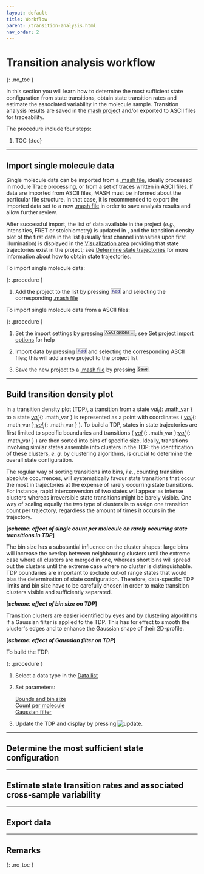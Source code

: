 ```yaml
---
layout: default
title: Workflow
parent: /transition-analysis.html
nav_order: 2
---
```


# Transition analysis workflow
{: .no_toc }

In this section you will learn how to determine the most sufficient state configuration from state transitions, obtain state transition rates and estimate the associated variability in the molecule sample. 
Transition analysis results are saved in the 
[mash project](../output-files/mash-mash-project.html) and/or exported to ASCII files for traceability.

The procedure include four steps:

1. TOC
{:toc}


---

## Import single molecule data

Single molecule data can be imported from a 
[.mash file](../output-files/mash-mash-project.html), ideally processed in module Trace processing, or from a set of traces written in ASCII files.
If data are imported from ASCII files, MASH must be informed about the particular file structure. 
In that case, it is recommended to export the imported data set to a new 
[.mash file](../output-files/mash-mash-project.html) in order to save analysis results and allow further review.

After successful import, the list of data available in the project (*e.g.*, intensities, FRET or stoichiometry) is updated in 
[](), and the transition density plot of the first data in the list (usually first channel intensities upon first illumination) is displayed in the 
[Visualization area](panels/area-visualization.html) providing that state trajectories exist in the project; see 
[Determine state trajectories](../trace-processing/workflow.html#determine-state-trajectories) for more information about how to obtain state trajectories.

To import single molecule data:

{: .procedure }
1. Add the project to the list by pressing 
   ![Add](../assets/images/gui/TA-but-add.png "Add") and selecting the corresponding 
   [.mash file](../output-files/mash-mash-project.html)  

To import single molecule data from a ASCII files:

{: .procedure }
1. Set the import settings by pressing 
   ![ASCII options ...](../assets/images/gui/TA-but-ascii-options-3p.png "ASCII options ..."); see 
   [Set project import options](functionalities/set-project-import-options.html) for help  
     
1. Import data by pressing 
   ![Add](../assets/images/gui/TA-but-add.png "Add") and selecting the corresponding ASCII files; this will add a new project to the project list  
     
1. Save the new project to a 
   [.mash file](../output-files/mash-mash-project.html) by pressing 
   ![Save](../assets/images/gui/TA-but-save.png "Save").

   
---

## Build transition density plot

In a transition density plot (TDP), a transition from a state 
[*val*<sub>*i*</sub>](){: .math_var } to a state 
[*val*<sub>*j*</sub>](){: .math_var } is represented as a point with coordinates 
( [*val*<sub>*i*</sub>](){: .math_var };[*val*<sub>*j*</sub>](){: .math_var } ). 
To build a TDP, states in state trajectories are first limited to specific boundaries and transitions 
( [*val*<sub>*i*</sub>](){: .math_var };[*val*<sub>*j*</sub>](){: .math_var } ) are then sorted into bins of specific size.
Ideally, transitions involving similar states assemble into clusters in the TDP: the identification of these clusters, *e. g.* by clustering algorithms, is crucial to determine the overall state configuration.

The regular way of sorting transitions into bins, *i.e.*, counting transition absolute occurrences, will systematically favour state transitions that occur the most in trajectories at the expense of rarely occurring state transitions.
For instance, rapid interconversion of two states will appear as intense clusters whereas irreversible state transitions might be barely visible.
One way of scaling equally the two type of clusters is to assign one transition count per trajectory, regardless the amount of times it occurs in the trajectory.

**[*scheme: effect of single count per molecule on rarely occurring state transitions in TDP*]**

The bin size has a substantial influence on the cluster shapes: large bins will increase the overlap between neighbouring clusters until the extreme case where all clusters are merged in one, whereas short bins will spread out the clusters until the extreme case where no cluster is distinguishable.
TDP boundaries are important to exclude out-of range states that would bias the determination of state configuration.
Therefore, data-specific TDP limits and bin size have to be carefully chosen in order to make transition clusters visible and sufficiently separated.

**[*scheme: effect of bin size on TDP*]**

Transition clusters are easier identified by eyes and by clustering algorithms if a Gaussian filter is applied to the TDP.
This has for effect to smooth the cluster's edges and to enhance the Gaussian shape of their 2D-profile.

**[*scheme: effect of Gaussian filter on TDP*]**

To build the TDP:

{: .procedure }
1. Select a data type in the 
   [Data list](panels/panel-transition-density-plot.html#data-list)
     
1. Set parameters:
     
   [Bounds and bin size](panels/panel-transition-density-plot.html#bounds-and-bin-size)  
   [Count per molecule](panels/panel-transition-density-plot.html#histogram-bin-size)  
   [Gaussian filter](panels/panel-transition-density-plot.html#gaussian-filter)  
     
1. Update the TDP and display by pressing 
   ![update](../../assets/images/gui/TA-but-update.png "update").


---

## Determine the most sufficient state configuration


---

## Estimate state transition rates and associated cross-sample variability


---

## Export data


---
 
## Remarks
{: .no_toc }

